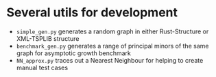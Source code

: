 # Several utils for development

- `simple_gen.py` generates a random graph in either Rust-Structure or XML-TSPLIB structure
- `benchmark_gen.py` generates a range of principal minors of the same graph for asymptotic growth benchmark
- `NN_approx.py` traces out a Nearest Neighbour for helping to create manual test cases
